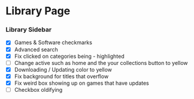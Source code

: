 # Library Page

### Library Sidebar
- [x] Games & Software checkmarks
- [x] Advanced search
- [x] Fix clicked on categories being - highlighted
- [ ] Change active such as home and the your collections button to yellow
- [x] Downloading / Updating color to yellow
- [x] Fix background for titles that overflow
- [x] Fix weird box showing up on games that have updates
- [ ] Checkbox oldifying